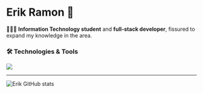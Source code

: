 <h1 >Erik Ramon 🚀</h1>

👨🏻‍💻 **Information Technology student** and **full-stack developer**, fissured to expand my knowledge in the area.



### 🛠️ Technologies & Tools

<div>
  <img src="https://skillicons.dev/icons?i=react,javascript,html,css,java,arduino,vscode,git,github" />
</div>

---


![Erik GitHub stats](https://github-readme-stats.vercel.app/api?username=Erik3331&show_icons=true&theme=radical)
